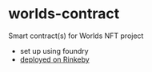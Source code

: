 # worlds-contract
Smart contract(s) for Worlds NFT project
- set up using foundry
- [deployed on Rinkeby](https://rinkeby.etherscan.io/address/0x2051fe3596cab7f5a1d93913cce4aa0e0399779c#code)
